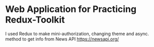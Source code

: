 # Web Application for Practicing Redux-Toolkit 
I used Redux to make mini-authorization, changing theme and async. method to get info from News API https://newsapi.org/
